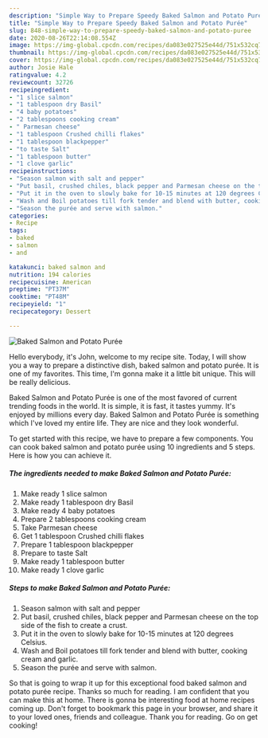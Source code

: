 ```yaml
---
description: "Simple Way to Prepare Speedy Baked Salmon and Potato Purée"
title: "Simple Way to Prepare Speedy Baked Salmon and Potato Purée"
slug: 848-simple-way-to-prepare-speedy-baked-salmon-and-potato-puree
date: 2020-08-26T22:14:08.554Z
image: https://img-global.cpcdn.com/recipes/da083e027525e44d/751x532cq70/baked-salmon-and-potato-puree-recipe-main-photo.jpg
thumbnail: https://img-global.cpcdn.com/recipes/da083e027525e44d/751x532cq70/baked-salmon-and-potato-puree-recipe-main-photo.jpg
cover: https://img-global.cpcdn.com/recipes/da083e027525e44d/751x532cq70/baked-salmon-and-potato-puree-recipe-main-photo.jpg
author: Josie Hale
ratingvalue: 4.2
reviewcount: 32726
recipeingredient:
- "1 slice salmon"
- "1 tablespoon dry Basil"
- "4 baby potatoes"
- "2 tablespoons cooking cream"
- " Parmesan cheese"
- "1 tablespoon Crushed chilli flakes"
- "1 tablespoon blackpepper"
- "to taste Salt"
- "1 tablespoon butter"
- "1 clove garlic"
recipeinstructions:
- "Season salmon with salt and pepper"
- "Put basil, crushed chiles, black pepper and Parmesan cheese on the top side of the fish to create a crust."
- "Put it in the oven to slowly bake for 10-15 minutes at 120 degrees Celsius."
- "Wash and Boil potatoes till fork tender and blend with butter, cooking cream and garlic."
- "Season the purée and serve with salmon."
categories:
- Recipe
tags:
- baked
- salmon
- and

katakunci: baked salmon and 
nutrition: 194 calories
recipecuisine: American
preptime: "PT37M"
cooktime: "PT48M"
recipeyield: "1"
recipecategory: Dessert

---
```



![Baked Salmon and Potato Purée](https://img-global.cpcdn.com/recipes/da083e027525e44d/751x532cq70/baked-salmon-and-potato-puree-recipe-main-photo.jpg)

Hello everybody, it's John, welcome to my recipe site. Today, I will show you a way to prepare a distinctive dish, baked salmon and potato purée. It is one of my favorites. This time, I'm gonna make it a little bit unique. This will be really delicious.

Baked Salmon and Potato Purée is one of the most favored of current trending foods in the world. It is simple, it is fast, it tastes yummy. It's enjoyed by millions every day. Baked Salmon and Potato Purée is something which I've loved my entire life. They are nice and they look wonderful.




To get started with this recipe, we have to prepare a few components. You can cook baked salmon and potato purée using 10 ingredients and 5 steps. Here is how you can achieve it.

<!--inarticleads1-->

##### The ingredients needed to make Baked Salmon and Potato Purée:

1. Make ready 1 slice salmon
1. Make ready 1 tablespoon dry Basil
1. Make ready 4 baby potatoes
1. Prepare 2 tablespoons cooking cream
1. Take  Parmesan cheese
1. Get 1 tablespoon Crushed chilli flakes
1. Prepare 1 tablespoon blackpepper
1. Prepare to taste Salt
1. Make ready 1 tablespoon butter
1. Make ready 1 clove garlic




<!--inarticleads2-->

##### Steps to make Baked Salmon and Potato Purée:

1. Season salmon with salt and pepper
1. Put basil, crushed chiles, black pepper and Parmesan cheese on the top side of the fish to create a crust.
1. Put it in the oven to slowly bake for 10-15 minutes at 120 degrees Celsius.
1. Wash and Boil potatoes till fork tender and blend with butter, cooking cream and garlic.
1. Season the purée and serve with salmon.




So that is going to wrap it up for this exceptional food baked salmon and potato purée recipe. Thanks so much for reading. I am confident that you can make this at home. There is gonna be interesting food at home recipes coming up. Don't forget to bookmark this page in your browser, and share it to your loved ones, friends and colleague. Thank you for reading. Go on get cooking!
